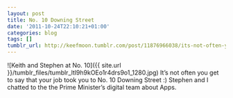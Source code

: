 ```yaml
---
layout: post
title: No. 10 Downing Street
date: '2011-10-24T22:10:21+01:00'
categories: blog
tags: []
tumblr_url: http://keefmoon.tumblr.com/post/11876966038/its-not-often-you-get-to-say-that-your-job-took
---
```

![Keith and Stephen at No. 10]({{ site.url }}/tumblr_files/tumblr_ltl9h9kOEo1r4drs9o1_1280.jpg)
It’s not often you get to say that your job took you to No. 10 Downing Street :)
Stephen and I chatted to the the Prime Minister’s digital team about Apps.
